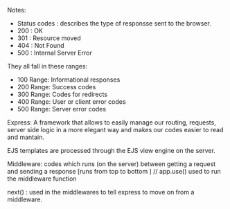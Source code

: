 Notes:

- Status codes : describes the type of responsse sent to the browser.
- 200 : OK
- 301 : Resource moved
- 404 : Not Found
- 500 : Internal Server Error

They all fall in these ranges:

- 100 Range: Informational responses
- 200 Range: Success codes
- 300 Range: Codes for redirects
- 400 Range: User or client error codes
- 500 Range: Server error codes

Express:
A framework that allows to easily manage our routing, requests, server side logic in a more elegant way and makes our codes easier to read and mantain.

EJS templates are processed through the EJS view engine on the server.

Middleware: codes which runs (on the server) between getting a request and sending a response [runs from top to bottom ]
// app.use() used to run the middleware function

next() : used in the middlewares to tell express to move on from a middleware. 
